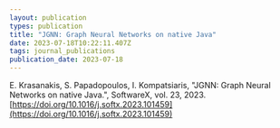 ```yaml
---
layout: publication
types: publication
title: "JGNN: Graph Neural Networks on native Java"
date: 2023-07-18T10:22:11.407Z
tags: journal_publications
publication_date: 2023-07-18
---
```

E. Krasanakis, S. Papadopoulos, I. Kompatsiaris, "JGNN: Graph Neural Networks on native Java.", SoftwareX, vol. 23, 2023. [https://doi.org/10.1016/j.softx.2023.101459](https://doi.org/10.1016/j.softx.2023.101459)